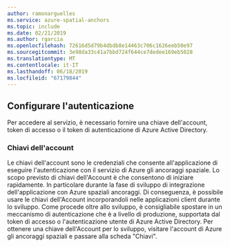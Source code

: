 ```yaml
---
author: ramonarguelles
ms.service: azure-spatial-anchors
ms.topic: include
ms.date: 02/21/2019
ms.author: rgarcia
ms.openlocfilehash: 72616d5d79b4dbdb8e14463c706c1626eeb50e97
ms.sourcegitcommit: 3e98da33c41a7bbd724f644ce7dedee169eb5028
ms.translationtype: MT
ms.contentlocale: it-IT
ms.lasthandoff: 06/18/2019
ms.locfileid: "67179844"
---
```

## <a name="set-up-authentication"></a>Configurare l'autenticazione

Per accedere al servizio, è necessario fornire una chiave dell'account, token di accesso o il token di autenticazione di Azure Active Directory.

### <a name="account-keys"></a>Chiavi dell'account

Le chiavi dell'account sono le credenziali che consente all'applicazione di eseguire l'autenticazione con il servizio di Azure gli ancoraggi spaziale. Lo scopo previsto di chiavi dell'Account è che consentono di iniziare rapidamente. In particolare durante la fase di sviluppo di integrazione dell'applicazione con Azure spaziali ancoraggi. Di conseguenza, è possibile usare le chiavi dell'Account incorporandoli nelle applicazioni client durante lo sviluppo. Come procede oltre allo sviluppo, è consigliabile spostare in un meccanismo di autenticazione che è a livello di produzione, supportata dal token di accesso o l'autenticazione utente di Azure Active Directory. Per ottenere una chiave dell'Account per lo sviluppo, visitare l'account di Azure gli ancoraggi spaziali e passare alla scheda "Chiavi".
